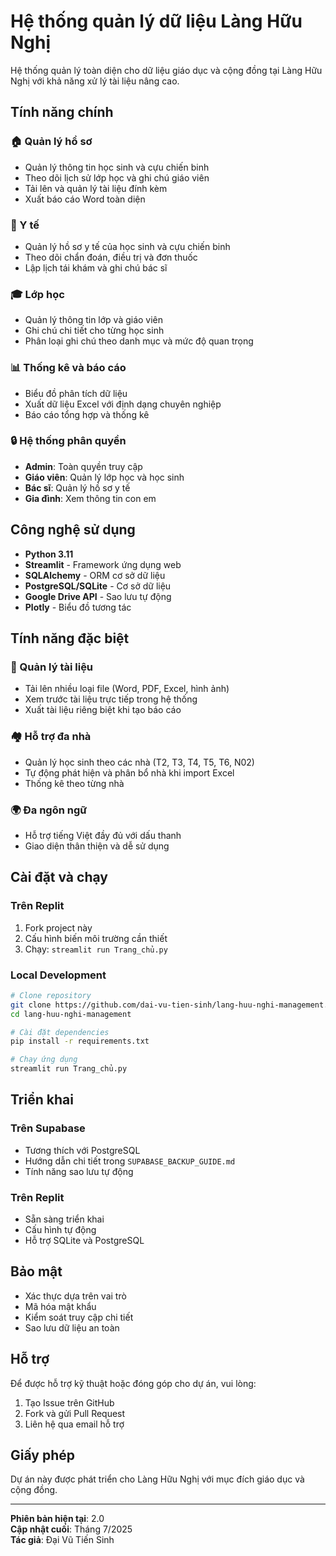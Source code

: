 # Hệ thống quản lý dữ liệu Làng Hữu Nghị

Hệ thống quản lý toàn diện cho dữ liệu giáo dục và cộng đồng tại Làng Hữu Nghị với khả năng xử lý tài liệu nâng cao.

## Tính năng chính

### 🏠 Quản lý hồ sơ
- Quản lý thông tin học sinh và cựu chiến binh
- Theo dõi lịch sử lớp học và ghi chú giáo viên
- Tải lên và quản lý tài liệu đính kèm
- Xuất báo cáo Word toàn diện

### 🏥 Y tế
- Quản lý hồ sơ y tế của học sinh và cựu chiến binh
- Theo dõi chẩn đoán, điều trị và đơn thuốc
- Lập lịch tái khám và ghi chú bác sĩ

### 🎓 Lớp học
- Quản lý thông tin lớp và giáo viên
- Ghi chú chi tiết cho từng học sinh
- Phân loại ghi chú theo danh mục và mức độ quan trọng

### 📊 Thống kê và báo cáo
- Biểu đồ phân tích dữ liệu
- Xuất dữ liệu Excel với định dạng chuyên nghiệp
- Báo cáo tổng hợp và thống kê

### 🔒 Hệ thống phân quyền
- **Admin**: Toàn quyền truy cập
- **Giáo viên**: Quản lý lớp học và học sinh
- **Bác sĩ**: Quản lý hồ sơ y tế
- **Gia đình**: Xem thông tin con em

## Công nghệ sử dụng

- **Python 3.11**
- **Streamlit** - Framework ứng dụng web
- **SQLAlchemy** - ORM cơ sở dữ liệu  
- **PostgreSQL/SQLite** - Cơ sở dữ liệu
- **Google Drive API** - Sao lưu tự động
- **Plotly** - Biểu đồ tương tác

## Tính năng đặc biệt

### 📎 Quản lý tài liệu
- Tải lên nhiều loại file (Word, PDF, Excel, hình ảnh)
- Xem trước tài liệu trực tiếp trong hệ thống
- Xuất tài liệu riêng biệt khi tạo báo cáo

### 🏘️ Hỗ trợ đa nhà
- Quản lý học sinh theo các nhà (T2, T3, T4, T5, T6, N02)
- Tự động phát hiện và phân bổ nhà khi import Excel
- Thống kê theo từng nhà

### 🌍 Đa ngôn ngữ
- Hỗ trợ tiếng Việt đầy đủ với dấu thanh
- Giao diện thân thiện và dễ sử dụng

## Cài đặt và chạy

### Trên Replit
1. Fork project này
2. Cấu hình biến môi trường cần thiết
3. Chạy: `streamlit run Trang_chủ.py`

### Local Development
```bash
# Clone repository
git clone https://github.com/dai-vu-tien-sinh/lang-huu-nghi-management.git
cd lang-huu-nghi-management

# Cài đặt dependencies
pip install -r requirements.txt

# Chạy ứng dụng
streamlit run Trang_chủ.py
```

## Triển khai

### Trên Supabase
- Tương thích với PostgreSQL
- Hướng dẫn chi tiết trong `SUPABASE_BACKUP_GUIDE.md`
- Tính năng sao lưu tự động

### Trên Replit
- Sẵn sàng triển khai
- Cấu hình tự động
- Hỗ trợ SQLite và PostgreSQL

## Bảo mật

- Xác thực dựa trên vai trò
- Mã hóa mật khẩu
- Kiểm soát truy cập chi tiết
- Sao lưu dữ liệu an toàn

## Hỗ trợ

Để được hỗ trợ kỹ thuật hoặc đóng góp cho dự án, vui lòng:
1. Tạo Issue trên GitHub
2. Fork và gửi Pull Request
3. Liên hệ qua email hỗ trợ

## Giấy phép

Dự án này được phát triển cho Làng Hữu Nghị với mục đích giáo dục và cộng đồng.

---

**Phiên bản hiện tại**: 2.0  
**Cập nhật cuối**: Tháng 7/2025  
**Tác giả**: Đại Vũ Tiến Sinh